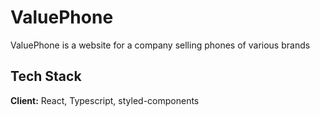 
# ValuePhone

ValuePhone is a website for a company selling phones of various brands


## Tech Stack

**Client:** React, Typescript, styled-components




